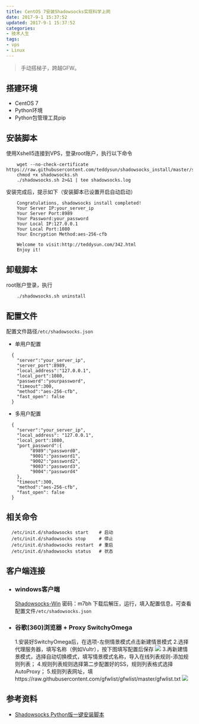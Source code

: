 ```yaml
---
title: CentOS 7安装Shadowsocks实现科学上网
date: 2017-9-1 15:37:52
updated: 2017-9-1 15:37:52
categories:
- 技术人生
tags:
- vps
- Linux
---
```


> 手动搭梯子，跨越GFW。

<!-- more -->

## 搭建环境

- CentOS 7
- Python环境
- Python包管理工具pip

## 安装脚本

使用Xshell5连接到VPS，登录root账户，执行以下命令
```
    wget --no-check-certificate https://raw.githubusercontent.com/teddysun/shadowsocks_install/master/shadowsocks.sh
    chmod +x shadowsocks.sh
    ./shadowsocks.sh 2>&1 | tee shadowsocks.log
```

安装完成后，提示如下（安装脚本已设置开启自动启动）
```
    Congratulations, shadowsocks install completed!
    Your Server IP:your_server_ip
    Your Server Port:8989
    Your Password:your_password
    Your Local IP:127.0.0.1
    Your Local Port:1080
    Your Encryption Method:aes-256-cfb

    Welcome to visit:http://teddysun.com/342.html
    Enjoy it!
```

## 卸载脚本
root账户登录，执行
```
    ./shadowsocks.sh uninstall
```

## 配置文件

配置文件路径`/etc/shadowsocks.json`

- 单用户配置
```
  {
    "server":"your_server_ip",
    "server_port":8989,
    "local_address":"127.0.0.1",
    "local_port":1080,
    "password":"yourpassword",
    "timeout":300,
    "method":"aes-256-cfb",
    "fast_open": false
  }
```
- 多用户配置
```
  {
    "server":"your_server_ip",
    "local_address": "127.0.0.1",
    "local_port":1080,
    "port_password":{
         "8989":"password0",
         "9001":"password1",
         "9002":"password2",
         "9003":"password3",
         "9004":"password4"
    },
    "timeout":300,
    "method":"aes-256-cfb",
    "fast_open": false
  }
```

## 相关命令

```
  /etc/init.d/shadowsocks start    # 启动
  /etc/init.d/shadowsocks stop     # 停止
  /etc/init.d/shadowsocks restart  # 重启
  /etc/init.d/shadowsocks status   # 状态
```

## 客户端连接

- ### windows客户端
    [Shadowsocks-Win](http://pan.baidu.com/s/1o8aBvL4)  密码：m7bh
    下载后解压，运行，填入配置信息，可查看配置文件`/etc/shadowsocks.json`

- ### 谷歌(360)浏览器 + Proxy SwitchyOmega
  1.安装好SwitchyOmega后，在选项-左侧情景模式点击新建情景模式
  2.选择代理服务器，填写名称（例如Vultr），按下图填写配置后保存
  ![](http://changingfond.oss-cn-hangzhou.aliyuncs.com/17-9-11/51747606.jpg)
  3.再新建情景模式，选择自动切换模式，填写情景模式名称，导入在线列表规则-添加规则列表；
  4.规则列表规则选择第二步配置好的SS，规则列表格式选择AutoProxy；
  5.规则列表网址，填https://raw.githubusercontent.com/gfwlist/gfwlist/master/gfwlist.txt
  ![](http://changingfond.oss-cn-hangzhou.aliyuncs.com/17-9-11/6771281.jpg)

## 参考资料

- [Shadowsocks Python版一键安装脚本](https://teddysun.com/342.html)
